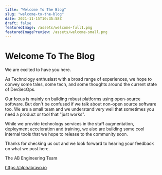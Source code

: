 ```yaml
---
title: "Welcome To The Blog"
slug: "welcome-to-the-blog"
date: 2021-11-15T10:35:58Z
draft: false
featuredImage: /assets/welcome-full1.png
featuredImagePreview: /assets/welcome-small.png
---
```


# Welcome To The Blog

We are excited to have you here.

As Technology enthusiast with a broad range of experiences, we hope to convey some tales, some tech, and some thoughts around the current state of DevSecOps.

Our focus is mainly on building robust platforms using open-source software. But don't be confused if we talk about non-open source software too. We are a small team and we understand very well that sometimes you need a product or tool that "just works". 

While we provide technology services in the staff augmentation, deployment acceleration and training, we also are building some cool internal tools that we hope to release to the community soon.

Thanks for checking us out and we look forward to hearing your feedback on what we post here.

The AB Engineering Team

https://alphabravo.io
